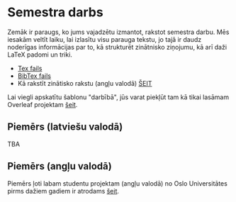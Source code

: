 # Semestra darbs

Zemāk ir paraugs, ko jums vajadzētu izmantot, rakstot semestra darbu. Mēs iesakām veltīt laiku, lai izlasītu visu parauga tekstu, jo tajā ir daudz noderīgas informācijas par to, kā strukturēt zinātnisko ziņojumu, kā arī daži LaTeX padomi un triki.

- [Tex fails](https://github.com/AnthonyTSV/DatZB011/blob/main/17-semestra-darbs/sagatave/main.tex)
- [BibTex fails](https://github.com/AnthonyTSV/DatZB011/blob/main/17-semestra-darbs/sagatave/ref.bib)
- Kā rakstīt zinātisko rakstu (angļu valodā) [ŠEIT](ttps://github.com/AnthonyTSV/DatZB011/blob/main/17-semestra-darbs/how_to_write_a_scientific_report.pdf)

Lai viegli apskatītu šablonu "darbībā", jūs varat piekļūt tam kā tikai lasāmam Overleaf projektam [šeit](https://www.overleaf.com/read/mmhyjfjchpbm#5d8543).

## Piemērs (latviešu valodā)

TBA

## Piemērs (angļu valodā)

Piemērs ļoti labam studentu projektam (angļu valodā) no Oslo Universitātes pirms dažiem gadiem ir atrodams [šeit](https://github.com/AnthonyTSV/DatZB011/blob/main/17-semestra-darbs/example_report.pdf).
